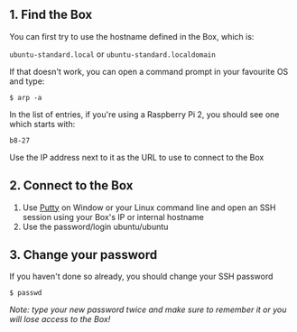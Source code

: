## 1. Find the Box

You can first try to use the hostname defined in the Box, which is:

`ubuntu-standard.local` or `ubuntu-standard.localdomain`

If that doesn't work, you can open a command prompt in your favourite OS and type:

`$ arp -a`

In the list of entries, if you're using a Raspberry Pi 2, you should see one which starts with:

`b8-27`

Use the IP address next to it as the URL to use to connect to the Box

## 2. Connect to the Box

1. Use [Putty](http://www.chiark.greenend.org.uk/~sgtatham/putty/) on Window or your Linux command line and open an SSH session using your Box's IP or internal hostname
1. Use the password/login ubuntu/ubuntu

## 3. Change your password

If you haven't done so already, you should change your SSH password

`$ passwd`

*Note: type your new password twice and make sure to remember it or you will lose access to the Box!*